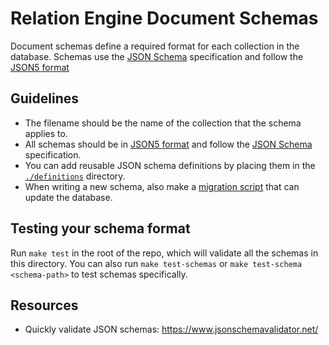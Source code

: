 # Relation Engine Document Schemas

Document schemas define a required format for each collection in the database. Schemas use the
[JSON Schema](https://json-schema.org/specification.html) specification and follow the [JSON5
format](https://json5.org/)

## Guidelines

- The filename should be the name of the collection that the schema applies to.
- All schemas should be in [JSON5 format](https://json5.org/) and follow the [JSON
  Schema](https://json-schema.org/) specification.
- You can add reusable JSON schema definitions by placing them in the
  [`./definitions`](/src/schemas/definitions) directory.
- When writing a new schema, also make a [migration script](/src/migrations) that can update the
  database.

## Testing your schema format

Run `make test` in the root of the repo, which will validate all the schemas in this directory. You
can also run `make test-schemas` or `make test-schema <schema-path>` to test schemas specifically.

## Resources

- Quickly validate JSON schemas: https://www.jsonschemavalidator.net/
